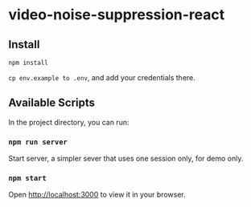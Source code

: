 # video-noise-suppression-react

## Install

`npm install`

`cp env.example to .env`, and add your credentials there.

## Available Scripts

In the project directory, you can run:

### `npm run server`
Start server, a simpler sever that uses one session only, for demo only.

### `npm start`

Open [http://localhost:3000](http://localhost:3000) to view it in your browser.


